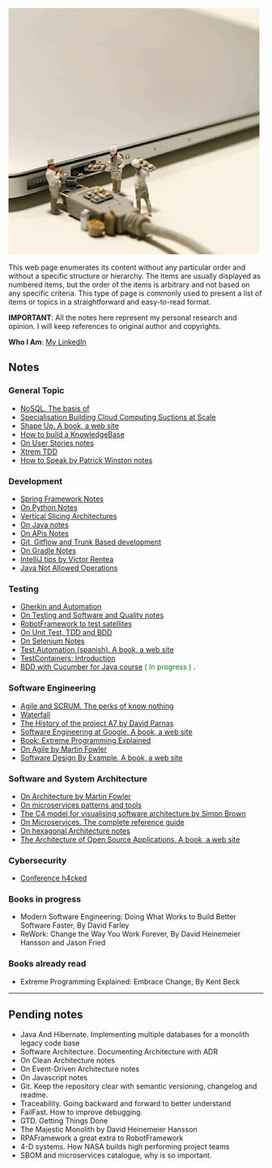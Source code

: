 ![](images/tech_and_bread.jpeg)

This web page enumerates its content without any particular order and without a specific structure or hierarchy. The items are usually displayed as numbered items, but the order of the items is arbitrary and not based on any specific criteria. This type of page is commonly used to present a list of items or topics in a straightforward and easy-to-read format.

**IMPORTANT**: All the notes here represent my personal research and opinion. I will keep references to original author and copyrights.

**Who I Am**: [My LinkedIn](https://www.linkedin.com/in/matiasmiguez/)

## Notes

### General Topic

- [NoSQL. The basis of](/pages/nosql_the_basis_of.md) 
- [Specialisation Building Cloud Computing Suctions at Scale](/pages/general_topic/specialization_building_cloud_computing_solutions_at_scale.md)
- [Shape Up. A book, a web site](https://basecamp.com/shapeup)
- [How to build a KnowledgeBase](/pages/how_to_build_a_knowledge_base.md)
- [On User Stories notes](/pages/on_user_stories_notes.md)
- [Xtrem TDD](https://xtrem-tdd.netlify.app/)
- [How to Speak by Patrick Winston notes](/pages/how_to_speak_by_patrick_winston.md)
### Development

- [Spring Framework Notes](/pages/spring_framework_notes.md)
- [On Python Notes](/pages/on_python_notes.md)
- [Vertical Slicing Architectures](/pages/vertical_slicing_architectures.md)
- [On Java notes](/pages/on_java_notes.md)
- [On APis Notes](/pages/on_rest_api_notes.md)
- [Git, Gitflow and Trunk Based development](/pages/git_and_gitflow_trunk_based_dev.md) 
- [On Gradle Notes](/pages/on_gradle_notes.md)
- [IntelliJ tips by Victor Rentea](/pages/intellij_tips.md)
- [Java Not Allowed Operations](/pages/java_not_allowed.md)
### Testing

- [Gherkin and Automation](pages/gherkin_and_automation.md)
- [On Testing and Software and Quality notes](/pages/on_testing_and_software_quality_notes.md)
- [RobotFramework to test satellites](robotframework_to_test_satellites.md)
- [On Unit Test, TDD and BDD](/pages/on_unit_test_tdd_and_bdd.md)
- [On Selenium Notes](/pages/on_selenium_notes.md)
- [Test Automation (spanish). A book, a web site](https://nicopaez.gitbook.io/test-automation/)
- [TestContainers: Introduction](/pages/testcontainers.md)
- [BDD with Cucumber for Java course](/pages/bdd_with_cucumber_java_notes.md) <span style="color:green"> ( In progress ) </span>.
### Software Engineering

- [Agile and SCRUM. The perks of know nothing](agile_and_scrum.md)
- [Waterfall](/pages/waterfall.md)
- [The History of the project A7 by David Parnas](/pages/the_history_of_the_project_A7_by_David_Parnas.md)
- [Software Engineering at Google. A book, a web site](https://abseil.io/resources/swe-book)
- [Book: Extreme Programming Explained](/pages/book_extreme_programming_explained.md)
- [On Agile by Martin Fowler](https://martinfowler.com/agile.html)
- [Software Design By Example. A book, a web site](https://third-bit.com/sdxjs/)
### Software and System Architecture

- [On Architecture by Martin Fowler](https://martinfowler.com/architecture/)
- [On microservices patterns and tools](/pages/on_microservices_patterns_and_tools.md)
- [The C4 model for visualising software architecture by Simon Brown](https://c4model.com/)
- [On Microservices. The complete reference guide](https://microservices.io/)
- [On hexagonal Architecture notes](/pages/on_hexagonal_architecture_notes.md)
- [The Architecture of Open Source Applications. A book, a web site](http://aosabook.org/en/index.html)

### Cybersecurity

* [Conference h4cked](/pages/cybersecurity_h4ck3d.md)


### Books in progress

 - Modern Software Engineering: Doing What Works to Build Better Software Faster, By David Farley
 - ReWork: Change the Way You Work Forever, By David Heinemeier Hansson and Jason Fried

### Books already read

 - Extreme Programming Explained: Embrace Change, By Kent Beck

----

## Pending notes

- Java And Hibernate. Implementing multiple databases for a monolith legacy code base
- Software Architecture. Documenting Architecture with ADR
- On Clean Architecture notes
- On Event-Driven Architecture notes
- On Javascript notes
- Git. Keep the repository clear with semantic versioning, changelog and readme.
- Traceability. Going backward and forward to better understand
- FailFast. How to improve debugging.
- GTD. Getting Things Done
- The Majestic Monolith by David Heinemeier Hansson
- RPAFramework a great extra to RobotFramework
- 4-D systems. How NASA builds high performing project teams
- SBOM and microservices catalogue, why is so important. 